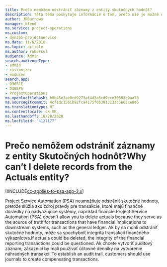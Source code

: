 ```yaml
---
title: Prečo nemôžem odstrániť záznamy z entity skutočných hodnôt?
description: Táto téma poskytuje informácie o tom, prečo nie je možné odstrániť záznamy z entity skutočných hodnôt.
author: JPBurrows
manager: kfend
ms.service: project-operations
ms.custom:
- dyn365-projectservice
ms.date: 11/6/2018
ms.topic: article
ms.author: ruhercul
audience: Admin
search.audienceType:
- admin
- customizer
- enduser
search.app:
- D365CE
- D365PS
- ProjectOperations
ms.openlocfilehash: b9b45e3ae0cd9273af4d2a5cd9cce30502c0aa78
ms.sourcegitcommit: 4cf1dc1561b92fca4175f0b3813133c5e63ce8e6
ms.translationtype: HT
ms.contentlocale: sk-SK
ms.lasthandoff: 10/28/2020
ms.locfileid: "4127177"
---
```

# <a name="why-cant-i-delete-records-from-the-actuals-entity"></a><span data-ttu-id="2c67f-103">Prečo nemôžem odstrániť záznamy z entity Skutočných hodnôt?</span><span class="sxs-lookup"><span data-stu-id="2c67f-103">Why can’t I delete records from the Actuals entity?</span></span>

[!INCLUDE[cc-applies-to-psa-app-3.x](../includes/cc-applies-to-psa-app-3x.md)]

<span data-ttu-id="2c67f-104">Project Service Automation (PSA) neumožňuje odstrániť skutočné hodnoty, pretože slúžia ako zdroj pravdy pre transakcie, ktoré majú finančné dôsledky na nadväzujúce systémy, napríklad financie.</span><span class="sxs-lookup"><span data-stu-id="2c67f-104">Project Service Automation (PSA) doesn't allow you to delete actuals because they serve as the source of truth for transactions that have financial implications to downstream systems, such as the general ledger.</span></span> <span data-ttu-id="2c67f-105">Ak by sa mohli odstrániť skutočné hodnoty, môže sa spochybniť integrita transakcií finančného výkazníctva.</span><span class="sxs-lookup"><span data-stu-id="2c67f-105">If actuals could be deleted, the integrity of the financial reporting transactions could be questioned.</span></span> <span data-ttu-id="2c67f-106">Ak chcete vytvoriť auditový záznam, zákazníci by mali používať účtovné denníky na vytvorenie náhradných transakcií.</span><span class="sxs-lookup"><span data-stu-id="2c67f-106">To establish an audit trail, customers should use journals to create compensating transactions.</span></span>

